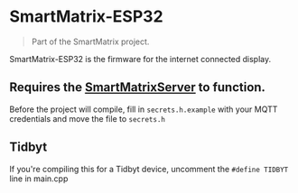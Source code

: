 # SmartMatrix-ESP32

> Part of the SmartMatrix project.

SmartMatrix-ESP32 is the firmware for the internet connected display.

## Requires the [SmartMatrixServer](https://github.com/acvigue/SmartMatrixServer) to function.

Before the project will compile, fill in `secrets.h.example` with your MQTT credentials and move the file to `secrets.h`

## Tidbyt

If you're compiling this for a Tidbyt device, uncomment the `#define TIDBYT` line in main.cpp

